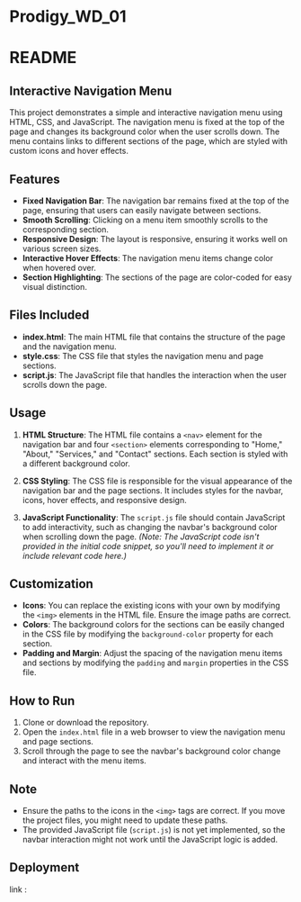 # Prodigy_WD_01
# README

## Interactive Navigation Menu

This project demonstrates a simple and interactive navigation menu using HTML, CSS, and JavaScript. The navigation menu is fixed at the top of the page and changes its background color when the user scrolls down. The menu contains links to different sections of the page, which are styled with custom icons and hover effects.

## Features

- **Fixed Navigation Bar**: The navigation bar remains fixed at the top of the page, ensuring that users can easily navigate between sections.
- **Smooth Scrolling**: Clicking on a menu item smoothly scrolls to the corresponding section.
- **Responsive Design**: The layout is responsive, ensuring it works well on various screen sizes.
- **Interactive Hover Effects**: The navigation menu items change color when hovered over.
- **Section Highlighting**: The sections of the page are color-coded for easy visual distinction.

## Files Included

- **index.html**: The main HTML file that contains the structure of the page and the navigation menu.
- **style.css**: The CSS file that styles the navigation menu and page sections.
- **script.js**: The JavaScript file that handles the interaction when the user scrolls down the page.

## Usage

1. **HTML Structure**: The HTML file contains a `<nav>` element for the navigation bar and four `<section>` elements corresponding to "Home," "About," "Services," and "Contact" sections. Each section is styled with a different background color.

2. **CSS Styling**: The CSS file is responsible for the visual appearance of the navigation bar and the page sections. It includes styles for the navbar, icons, hover effects, and responsive design.

3. **JavaScript Functionality**: The `script.js` file should contain JavaScript to add interactivity, such as changing the navbar's background color when scrolling down the page. *(Note: The JavaScript code isn't provided in the initial code snippet, so you'll need to implement it or include relevant code here.)*

## Customization

- **Icons**: You can replace the existing icons with your own by modifying the `<img>` elements in the HTML file. Ensure the image paths are correct.
- **Colors**: The background colors for the sections can be easily changed in the CSS file by modifying the `background-color` property for each section.
- **Padding and Margin**: Adjust the spacing of the navigation menu items and sections by modifying the `padding` and `margin` properties in the CSS file.

## How to Run

1. Clone or download the repository.
2. Open the `index.html` file in a web browser to view the navigation menu and page sections.
3. Scroll through the page to see the navbar's background color change and interact with the menu items.

## Note

- Ensure the paths to the icons in the `<img>` tags are correct. If you move the project files, you might need to update these paths.
- The provided JavaScript file (`script.js`) is not yet implemented, so the navbar interaction might not work until the JavaScript logic is added.

## Deployment 
link : 
